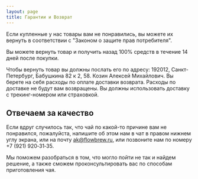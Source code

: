 ```yaml
---
layout: page
title: Гарантии и Возврат
---
```


Если купленные у нас товары вам не понравились, вы можете их вернуть в соответствии с "Законом о защите прав потребителя".

Вы можете вернуть товар и получить назад 100% средств в течение 14 дней после покупки.

Чтобы вернуть товар вы должны послать его по адресу: 192012, Санкт-Петербург, Бабушкина 82 к 2, 58. Козин Алексей Михайлович. Вы берете на себя расходы по оплате доставки возврата. Расходы по доставке не будут вам возвращены. Вы должны использовать доставку с трекинг-номером или страховкой.

## Отвечаем за качество

Если вдруг случилось так, что чай по какой-то причине вам не понравился, пожалуйста, напишите об этом нам в чат в правом нижнем углу экрана, или на почту [ak@flowbrew.ru](mailto:ak@flowbrew.ru), или позвоните нам по номеру +7&#160;(921)&#160;920&#x2011;31&#x2011;35.

Мы поможем разобраться в том, что могло пойти не так и найдем решение, а также сможем проконсультировать вас по способам приготовления чая.
